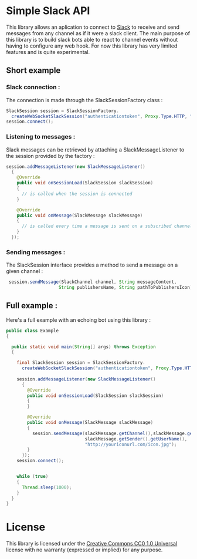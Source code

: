 # Simple Slack API

This library allows an aplication to connect to [Slack](http://www.slack.com/) to receive and send messages from any channel as if it were a slack client. The main purpose of this library is to build slack bots able to react to channel events without having to configure any web hook. For now this library has very limited features and is quite experimental.


## Short example

### Slack connection :

The connection is made through the SlackSessionFactory class :
```java
SlackSession session = SlackSessionFactory.
  createWebSocketSlackSession("authenticationtoken", Proxy.Type.HTTP, "myproxy", 1234);
session.connect();
```

### Listening to messages :

Slack messages can be retrieved by attaching a SlackMessageListener to the session provided by the factory :
```java
session.addMessageListener(new SlackMessageListener()
  {
    @Override
    public void onSessionLoad(SlackSession slackSession)
    {
      // is called when the session is connected
    }

    @Override
    public void onMessage(SlackMessage slackMessage)
    {
      // is called every time a message is sent on a subscribed channel
    }
  });
```        
### Sending messages :

The SlackSession interface provides a method to send a message on a given channel :
```java
 session.sendMessage(SlackChannel channel, String messageContent, 
                    String publishersName, String pathToPublishersIcon);
```        
 
## Full example :

Here's a full example with an echoing bot using this library :
```java
public class Example
{

  public static void main(String[] args) throws Exception
  {

    final SlackSession session = SlackSessionFactory.
      createWebSocketSlackSession("authenticationtoken", Proxy.Type.HTTP, "myproxy", 1234);
      
    session.addMessageListener(new SlackMessageListener()
      {
        @Override
        public void onSessionLoad(SlackSession slackSession)
        {
        }

        @Override
        public void onMessage(SlackMessage slackMessage)
        {
          session.sendMessage(slackMessage.getChannel(),slackMessage.getMessageContent(),
                              slackMessage.getSender().getUserName(), 
                              "http://youriconurl.com/icon.jpg");
        }
      });
    session.connect();


    while (true)
    {
      Thread.sleep(1000);
    }
  }
}
```        

# License

This library is licensed under the [Creative Commons CC0 1.0 Universal](http://creativecommons.org/publicdomain/zero/1.0/) license with no warranty (expressed or implied) for any purpose.
